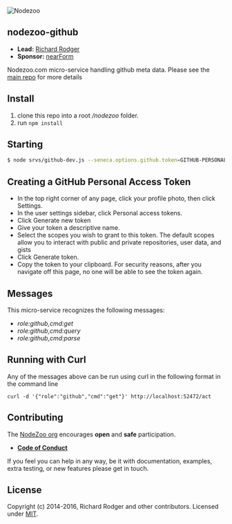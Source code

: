 ![Nodezoo](https://github.com/nodezoo/nodezoo-org/blob/master/assets/logo-nodezoo.png)

## nodezoo-github

- __Lead:__ [Richard Rodger][Lead]
- __Sponsor:__ [nearForm][]

Nodezoo.com micro-service handling github meta data. Please see the [main repo][] for more details

## Install
1. clone this repo into a root _/nodezoo_ folder.
2. run `npm install`

## Starting

```sh
$ node srvs/github-dev.js --seneca.options.github.token=GITHUB-PERSONAL-ACCESS-TOKEN --seneca.log.all
```
## Creating a GitHub Personal Access Token

  - In the top right corner of any page, click your profile photo, then click Settings.
  - In the user settings sidebar, click Personal access tokens.
  - Click Generate new token
  - Give your token a descriptive name.
  - Select the scopes you wish to grant to this token. The default scopes allow you to interact with public and private repositories, user data, and gists
  - Click Generate token.
  - Copy the token to your clipboard. For security reasons, after you navigate off this page, no one will be able to see the token again.

## Messages

This micro-service recognizes the following messages:

  * _role:github,cmd:get_
  * _role:github,cmd:query_
  * _role:github,cmd:parse_

## Running with Curl

Any of the messages above can be run using curl in the following format in the command line
```
curl -d '{"role":"github","cmd":"get"}' http://localhost:52472/act
```

## Contributing
The [NodeZoo org][] encourages __open__ and __safe__ participation.

- __[Code of Conduct]__

If you feel you can help in any way, be it with documentation, examples, extra testing, or new
features please get in touch.

## License
Copyright (c) 2014-2016, Richard Rodger and other contributors.
Licensed under [MIT][].

[main repo]: https://github.com/rjrodger/nodezoo
[MIT]: ./LICENSE
[Code of Conduct]: https://github.com/nodezoo/nodezoo-org/blob/master/CoC.md
[nearForm]: http://www.nearform.com/
[NodeZoo org]: http://www.nodezoo.com/
[Lead]: https://github.com/rjrodger

